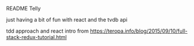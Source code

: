 README
Telly

just having a bit of fun with react and the tvdb api

tdd approach and react intro from https://teropa.info/blog/2015/09/10/full-stack-redux-tutorial.html


